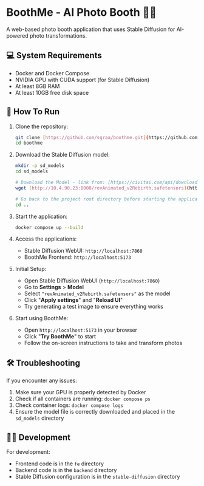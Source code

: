 # BoothMe - AI Photo Booth 📸✨

A web-based photo booth application that uses Stable Diffusion for AI-powered photo transformations.

## 💻 System Requirements

-   Docker and Docker Compose
-   NVIDIA GPU with CUDA support (for Stable Diffusion)
-   At least 8GB RAM
-   At least 10GB free disk space

## 🚀 How To Run

1.  Clone the repository:
    ```bash
    git clone [https://github.com/sgraa/boothme.git](https://github.com/sgraa/boothme.git)
    cd boothme
    ```

2.  Download the Stable Diffusion model:
    ```bash
    mkdir -p sd_models
    cd sd_models

    # Download the Model - link from: [https://civitai.com/api/download/models/425083](https://civitai.com/api/download/models/425083)
    wget [http://10.4.90.23:8000/revAnimated_v2Rebirth.safetensors](http://10.4.90.23:8000/revAnimated_v2Rebirth.safetensors)

    # Go back to the project root directory before starting the application
    cd ..
    ```

3.  Start the application:
    ```bash
    docker compose up --build
    ```

4.  Access the applications:
    -   Stable Diffusion WebUI: `http://localhost:7860`
    -   BoothMe Frontend: `http://localhost:5173`

5.  Initial Setup:
    -   Open Stable Diffusion WebUI (`http://localhost:7860`)
    -   Go to **Settings** > **Model**
    -   Select `"revAnimated_v2Rebirth.safetensors"` as the model
    -   Click "**Apply settings**" and "**Reload UI**"
    -   Try generating a test image to ensure everything works

6.  Start using BoothMe:
    -   Open `http://localhost:5173` in your browser
    -   Click "**Try BoothMe**" to start
    -   Follow the on-screen instructions to take and transform photos

## 🛠️ Troubleshooting

If you encounter any issues:
1.  Make sure your GPU is properly detected by Docker
2.  Check if all containers are running: `docker compose ps`
3.  Check container logs: `docker compose logs`
4.  Ensure the model file is correctly downloaded and placed in the `sd_models` directory

## 👨‍💻 Development

For development:
-   Frontend code is in the `fe` directory
-   Backend code is in the `backend` directory
-   Stable Diffusion configuration is in the `stable-diffusion` directory
